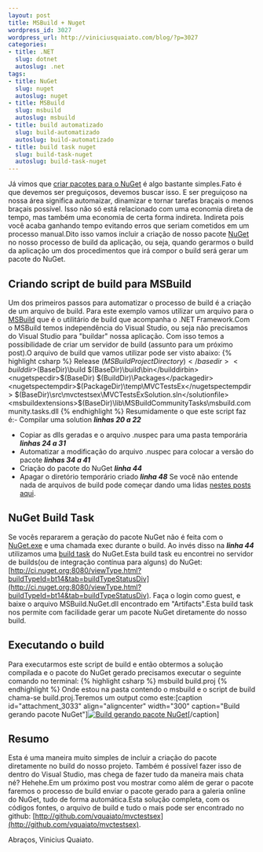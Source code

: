 ```yaml
--- 
layout: post
title: MSBuild + Nuget
wordpress_id: 3027
wordpress_url: http://viniciusquaiato.com/blog/?p=3027
categories: 
- title: .NET
  slug: dotnet
  autoslug: .net
tags: 
- title: NuGet
  slug: nuget
  autoslug: nuget
- title: MSBuild
  slug: msbuild
  autoslug: msbuild
- title: build automatizado
  slug: build-automatizado
  autoslug: build-automatizado
- title: build task nuget
  slug: build-task-nuget
  autoslug: build-task-nuget
---
```

Já vimos que [criar pacotes para o NuGet](http://viniciusquaiato.com/blog/criar-pacote-nuget/) é algo bastante simples.Fato é que devemos ser preguiçosos, devemos buscar isso. E ser preguiçoso na nossa área significa automaizar, dinamizar e tornar tarefas braçais o menos braçais possível. Isso não só está relacionado com uma economia direta de tempo, mas também uma economia de certa forma indireta. Indireta pois você acaba ganhando tempo evitando erros que seriam cometidos em um processo manual.Dito isso vamos incluir a criação de nosso pacote [NuGet](http://viniciusquaiato.com/blog/tag/nuget/) no nosso processo de build da aplicação, ou seja, quando gerarmos o build da aplicação um dos procedimentos que irá compor o build será gerar um pacote do NuGet.

## Criando script de build para MSBuild
Um dos primeiros passos para automatizar o processo de build é a criação de um arquivo de build. Para este exemplo vamos utilizar um arquivo para o [MSBuild](http://msdn.microsoft.com/en-us/library/ms171452(v=vs.90).aspx) que é o utilitário de build que acompanha o .NET Framework.Com o MSBuild temos independência do Visual Studio, ou seja não precisamos do Visual Studio para "buildar" nossa aplicação. Com isso temos a possibilidade de criar um servidor de build (assunto para um próximo post).O arquivo de build que vamos utilizar pode ser visto abaixo:
{% highlight csharp %}
Release</configuration>      <basedir>$(MSBuildProjectDirectory)</basedir>        <builddir>$(BaseDir)\build</builddir>    <builddirbin>$(BaseDir)\build\bin</builddirbin>    <nugetspecdir>$(BaseDir)</nugetspecdir>    <packagedir>$(BuildDir)\Packages</packagedir>    <nugetspectempdir>$(PackageDir)\temp\MVCTestsEx\</nugetspectempdir>    <solutionfile>$(BaseDir)\src\mvctestsex\MVCTestsExSolution.sln</solutionfile>    <msbuildextensions>$(BaseDir)\lib\MSBuildCommunityTasks\msbuild.community.tasks.dll</msbuildextensions>  </propertygroup>   <usingtask assemblyfile="$(MSBuildExtensions)" taskname="MSBuild.Community.Tasks.XmlUpdate" />   <target name="default" dependsontargets="Compile;
    Copy;
    Package;
    Clean" />   <target name="Compile">    <msbuild projects="$(SolutionFile)" properties="Configuration=$(Configuration)" />  </target>    <target name="Copy">    <itemgroup>      <mainbinaries include="$(BaseDir)\src\MVCTestsEx\MVCTestsEx\bin\$(Configuration)\**\*.*" />    </itemgroup>     <copy sourcefiles="@(MainBinaries)" destinationfolder="$(BuildDirBin)" />    <copy sourcefiles="@(MainBinaries)" destinationfolder="$(NuGetSpecTempDir)\bin" />    <copy sourcefiles="$(NuGetSpecDir)\MVCTestsEx.nuspec" destinationfolder="$(NuGetSpecTempDir)" />  </target>   <target name="Package">     <getassemblyidentity assemblyfiles="$(BuildDirBin)\MVCTestsEx.dll">      <output taskparameter="Assemblies" itemname="AsmInfo" />    </getassemblyidentity>     <xmlupdate namespace="http://schemas.microsoft.com/packaging/2010/07/nuspec.xsd" xmlfilename="$(PackageDir)\temp\MVCTestsEx\MVCTestsEx.nuspec" xpath="/package/metadata/version" value="%(AsmInfo.Version)" />     <message text="Creating the package" />    <nuget packagedir="$(PackageDir)" specfile="$(NuGetSpecTempDir)\MVCTestsEx.nuspec" />  </target>    <target name="Clean">    <removedir directories="$(NuGetSpecTempDir)..\" />  </target></project>
{% endhighlight %}
Resumidamente o que este script faz é:- Compilar uma solution **_linhas 20 a 22_**
- Copiar as dlls geradas e o arquivo .nuspec para uma pasta temporária **_linhas 24 a 31_**
- Automatizar a modificação do arquivo .nuspec para colocar a versão do pacote **_linhas 34 a 41_**
- Criação do pacote do NuGet **_linha 44_**
- Apagar o diretório temporário criado **_linha 48_**
Se você não entende nada de arquivos de build pode começar dando uma lidas [nestes posts aqui](http://pt-br.wordpress.com/tag/msbuild/).

## NuGet Build Task
Se vocês repararem a geração do pacote NuGet não é feita com o [NuGet.exe](http://nuget.codeplex.com/releases/view/57303) e uma chamada exec durante o build. Ao invés disso na **_linha 44_** utilizamos uma [build task](http://msdn.microsoft.com/en-us/library/microsoft.build.utilities.task.aspx) do NuGet.Esta build task eu encontrei no servidor de builds(ou de integração contínua para alguns) do NuGet: [http://ci.nuget.org:8080/viewType.html?buildTypeId=bt14&tab=buildTypeStatusDiv](http://ci.nuget.org:8080/viewType.html?buildTypeId=bt14&tab=buildTypeStatusDiv). Faça o login como guest, e baixe o arquivo MSBuild.NuGet.dll encontrado em "Artifacts".Esta build task nos permite com facilidade gerar um pacote NuGet diretamente do nosso build.

## Executando o build
Para executarmos este script de build e então obtermos a solução compilada e o pacote do NuGet gerado precisamos executar o seguinte comando no terminal:
{% highlight csharp %}
msbuild build.proj
{% endhighlight %}
Onde estou na pasta contendo o msbuild e o script de build chama-se build.proj.Teremos um output como este:[caption id="attachment_3033" align="aligncenter" width="300" caption="Build gerando pacote NuGet"][![Build gerando pacote NuGet](http://viniciusquaiato.com/blog/wp-content/uploads/2011/01/Build-gerando-pacote-NuGet-300x176.png "Build gerando pacote NuGet")](http://viniciusquaiato.com/blog/wp-content/uploads/2011/01/Build-gerando-pacote-NuGet.png)[/caption]

## Resumo
Esta é uma maneira muito simples de incluir a criação do pacote diretamente no build do nosso projeto. Também é possível fazer isso de dentro do Visual Studio, mas chega de fazer tudo da maneira mais chata né? Hehehe.Em um próximo post vou mostrar como além de gerar o pacote faremos o processo de build enviar o pacote gerado para a galeria online do NuGet, tudo de forma automática.Esta solução completa, com os códigos fontes, o arquivo de build e tudo o mais pode ser encontrado no github: [http://github.com/vquaiato/mvctestsex](http://github.com/vquaiato/mvctestsex).

Abraços,
Vinicius Quaiato.
